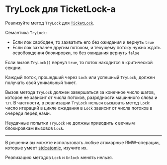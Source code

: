 # TryLock для TicketLock-а

Реализуйте метод `TryLock` для [`TicketLock`](ticket_lock.hpp).

Семантика `TryLock`:

* Если лок свободен, то захватить его без ожидания и вернуть `true`
* Если лок захвачен другим потоком, и текущему потоку нужно ждать освобождения блокировки, то без ожидания вернуть `false`

Если вызов `TryLock()` вернул `true`, то поток находится в критической секции.

Каждый поток, прошедший через `Lock` или успешный `TryLock`, должен получать свой уникальный тикет.

Вызов метода `TryLock` должен завершаться за конечное число шагов, которое не зависит от числа потоков, разрядности машинного слова и т.п. В частности, в реализации `TryLock` нельзя вызывать метод `Lock`: число итераций в цикле ожидания в `Lock` зависит от числа потоков в очереди перед нами.

Неудачные попытки `TryLock` не должны приводить к вечным блокировкам вызовов `Lock`. 

---

В решении вы можете использовать любые атомарные RMW-операции, которые умеет [std::atomic](https://en.cppreference.com/w/cpp/atomic/atomic), изучите их.

Реализацию методов `Lock` и `Unlock` менять нельзя.
